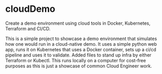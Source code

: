 # cloudDemo
Create a demo environment using cloud tools in Docker, Kubernetes, Terraform and CI/CD.

This is a simple project to showcase a demo environment that simulates how one would run in a cloud-native demo. It uses a simple python web app, runs it on Kubernetes that uses a Docker container, sets up a ci/cd pipeline and uses it to validate. Added files to stand up infra by either Terraform or Kubectl. This runs locally on a computer for cost-free purposes as this is just a showcase of common Cloud Engineer work.
